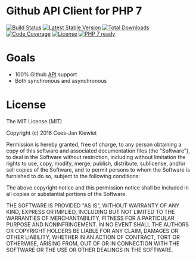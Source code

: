 # Github API Client for PHP 7

[![Build Status](https://travis-ci.org/php-api-clients/github.svg?branch=master)](https://travis-ci.org/php-api-clients/github)
[![Latest Stable Version](https://poser.pugx.org/api-clients/github/v/stable.png)](https://packagist.org/packages/api-clients/github)
[![Total Downloads](https://poser.pugx.org/api-clients/github/downloads.png)](https://packagist.org/packages/api-clients/github)
[![Code Coverage](https://scrutinizer-ci.com/g/php-api-clients/github/badges/coverage.png?b=master)](https://scrutinizer-ci.com/g/php-api-clients/github/?branch=master)
[![License](https://poser.pugx.org/api-clients/github/license.png)](https://packagist.org/packages/api-clients/github)
[![PHP 7 ready](http://php7ready.timesplinter.ch/php-api-clients/github/badge.svg)](https://travis-ci.org/php-api-clients/github)


# Goals

* 100% Github [API](https://developer.github.com/v3/) support
* Both synchronous and asynchronous

# License

The MIT License (MIT)

Copyright (c) 2016 Cees-Jan Kiewiet

Permission is hereby granted, free of charge, to any person obtaining a copy
of this software and associated documentation files (the "Software"), to deal
in the Software without restriction, including without limitation the rights
to use, copy, modify, merge, publish, distribute, sublicense, and/or sell
copies of the Software, and to permit persons to whom the Software is
furnished to do so, subject to the following conditions:

The above copyright notice and this permission notice shall be included in all
copies or substantial portions of the Software.

THE SOFTWARE IS PROVIDED "AS IS", WITHOUT WARRANTY OF ANY KIND, EXPRESS OR
IMPLIED, INCLUDING BUT NOT LIMITED TO THE WARRANTIES OF MERCHANTABILITY,
FITNESS FOR A PARTICULAR PURPOSE AND NONINFRINGEMENT. IN NO EVENT SHALL THE
AUTHORS OR COPYRIGHT HOLDERS BE LIABLE FOR ANY CLAIM, DAMAGES OR OTHER
LIABILITY, WHETHER IN AN ACTION OF CONTRACT, TORT OR OTHERWISE, ARISING FROM,
OUT OF OR IN CONNECTION WITH THE SOFTWARE OR THE USE OR OTHER DEALINGS IN THE
SOFTWARE.
